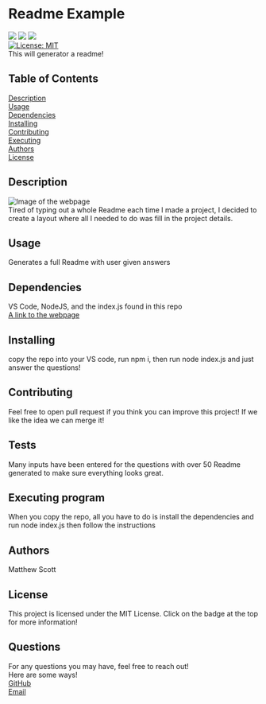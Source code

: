 # Readme Example
  <img src="https://img.shields.io/badge/HTML5-E34F26?style=for-the-badge&logo=html5&logoColor=white " /> <img src="https://img.shields.io/badge/CSS3-1572B6?style=for-the-badge&logo=css3&logoColor=white " /> <img src="https://img.shields.io/badge/JavaScript-323330?style=for-the-badge&logo=javascript&logoColor=F7DF1E " /> <br>
  [![License: MIT](https://img.shields.io/badge/License-MIT-yellow.svg)](https://opensource.org/licenses/MIT)
  <br>
This will generator a readme!

## Table of Contents

[Description](#Description) <br>
[Usage](#Usage) <br>
[Dependencies](#Dependencies) <br>
[Installing](#Installing) <br>
[Contributing](#Contributing) <br>
[Executing](#Executing) <br>
[Authors](#Authors) <br>
[License](#License) <br>


## Description <a name="Description"></a>
![Image of the webpage](https://placehold.co/600x400.png) <br>
Tired of typing out a whole Readme each time I made a project, I decided to create a layout where all I needed to do was fill in the project details. 




## Usage <a name="Usage"></a>
Generates a full Readme with user given answers

## Dependencies <a name="Dependencies"></a>
VS Code, NodeJS, and the index.js found in this repo <br>
<a href="" alt="WeatherApp">A link to the webpage</a>

## Installing <a name="Installing"></a>
copy the repo into your VS code, run npm i, then run node index.js and just answer the questions!

## Contributing <a name="Contributing"></a>
Feel free to open pull request if you think you can improve this project! If we like the idea we can merge it!

## Tests <a name="Tests"></a>
Many inputs have been entered for the questions with over 50 Readme generated to make sure everything looks great.

## Executing program <a name="Executing"></a>
When you copy the repo, all you have to do is install the dependencies and run node index.js then follow the instructions

## Authors <a name="Authors"></a>
Matthew Scott

## License <a name="License"></a>
This project is licensed under the MIT License. Click on the badge at the top for more information!

## Questions

For any questions you may have, feel free to reach out! <br>
Here are some ways! <br>
<a href="https://github.com/MScott-Dev" alt="GitHub">GitHub</a> <br>
<a href="MScott0199@gmail.com">Email</a>

